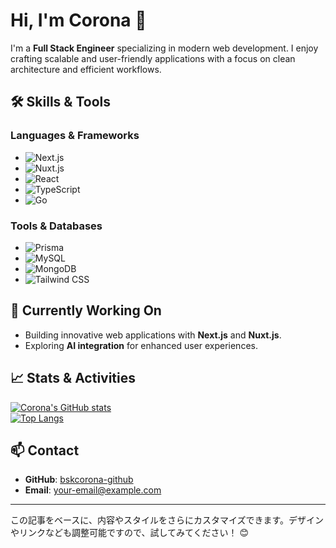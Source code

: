 # Hi, I'm Corona 👋

I'm a **Full Stack Engineer** specializing in modern web development. I enjoy crafting scalable and user-friendly applications with a focus on clean architecture and efficient workflows.

## 🛠 Skills & Tools

### Languages & Frameworks
- ![Next.js](https://img.shields.io/badge/Next.js-000?logo=next.js&logoColor=white)  
- ![Nuxt.js](https://img.shields.io/badge/Nuxt.js-00C58E?logo=nuxt.js&logoColor=white)  
- ![React](https://img.shields.io/badge/React-61DAFB?logo=react&logoColor=white)  
- ![TypeScript](https://img.shields.io/badge/TypeScript-3178C6?logo=typescript&logoColor=white)  
- ![Go](https://img.shields.io/badge/Go-00ADD8?logo=go&logoColor=white)  

### Tools & Databases
- ![Prisma](https://img.shields.io/badge/Prisma-2D3748?logo=prisma&logoColor=white)  
- ![MySQL](https://img.shields.io/badge/MySQL-4479A1?logo=mysql&logoColor=white)  
- ![MongoDB](https://img.shields.io/badge/MongoDB-47A248?logo=mongodb&logoColor=white)  
- ![Tailwind CSS](https://img.shields.io/badge/TailwindCSS-06B6D4?logo=tailwind-css&logoColor=white)

## 🌱 Currently Working On
- Building innovative web applications with **Next.js** and **Nuxt.js**.  
- Exploring **AI integration** for enhanced user experiences.  

## 📈 Stats & Activities
[![Corona's GitHub stats](https://github-readme-stats.vercel.app/api?username=bskcorona-github&show_icons=true&theme=tokyonight)](https://github.com/anuraghazra/github-readme-stats)  
[![Top Langs](https://github-readme-stats.vercel.app/api/top-langs/?username=bskcorona-github&layout=compact&theme=tokyonight)](https://github.com/anuraghazra/github-readme-stats)

## 📫 Contact
- **GitHub**: [bskcorona-github](https://github.com/bskcorona-github)  
- **Email**: your-email@example.com  

---

この記事をベースに、内容やスタイルをさらにカスタマイズできます。デザインやリンクなども調整可能ですので、試してみてください！ 😊
